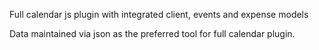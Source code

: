 <p> Full calendar js plugin with integrated client, events and expense models </p>
<p> Data maintained via json as the preferred tool for full calendar plugin. </p>
